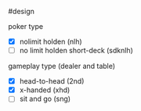 #design

poker type
- [x] nolimit holden (nlh)
- [ ] no limit holden short-deck (sdknlh)

gameplay type (dealer and table)
- [x]  head-to-head (2nd)
- [x]  x-handed (xhd)
- [ ]  sit and go (sng)